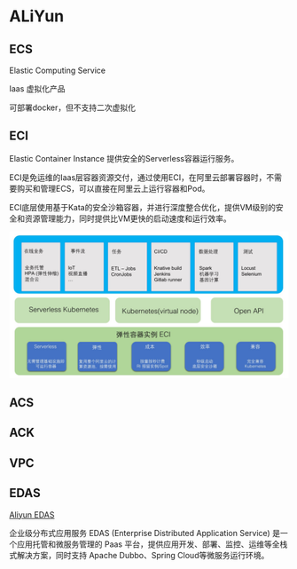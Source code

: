 # ALiYun

## ECS

Elastic Computing Service

Iaas 虚拟化产品

可部署docker，但不支持二次虚拟化

## ECI

Elastic Container Instance 提供安全的Serverless容器运行服务。

ECI是免运维的Iaas层容器资源交付，通过使用ECI，在阿里云部署容器时，不需要购买和管理ECS，可以直接在阿里云上运行容器和Pod。

ECI底层使用基于Kata的安全沙箱容器，并进行深度整合优化，提供VM级别的安全和资源管理能力，同时提供比VM更快的启动速度和运行效率。

<img src="eci_scen.png">

## ACS

## ACK

## VPC

## EDAS

[Aliyun EDAS](https://help.aliyun.com/document_detail/42934.html?spm=a2c4g.11186623.6.548.78263f86vLGIlD)

企业级分布式应用服务 EDAS (Enterprise Distributed Application Service) 是一个应用托管和微服务管理的 Paas 平台，提供应用开发、部署、监控、运维等全栈式解决方案，同时支持 Apache Dubbo、Spring Cloud等微服务运行环境。

